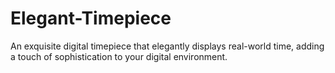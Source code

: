 # Elegant-Timepiece
An exquisite digital timepiece that elegantly displays real-world time, adding a touch of sophistication to your digital environment.
